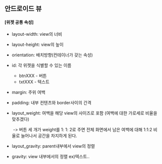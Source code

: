 ## 안드로이드 뷰

#### [위젯 공통 속성]

- layout-width: view의 너비

- layout-height: view의 높이

- orientation: 배치방향(컨테이너가 갖는 속성)

- id: 각 위젯을 식별할 수 있는 이름

  - btnXXX - 버튼
  - txtXXX - 텍스트

- margin: 주위 여백

- padding: 내부 컨텐츠와 border사이의 간격

- layout_weight: 여백을 해당 view의 사이즈로 포함 (여백에 대한 가로세로 비율을 맞추겠다)

  ​	->  버튼 세 개가 weight를 1: 1: 2로 주면 전체 화면에서 남은 여백에 대해 1:1:2 비율로 늘어나서 공간을 차지하게 된다.

- layout_gravity: parent내부에서 view의 정렬

- gravity: view 내부에서의 정렬 ex)텍스트..